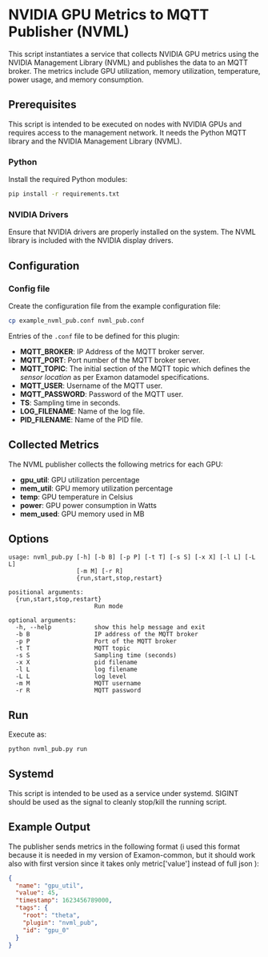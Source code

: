 # NVIDIA GPU Metrics to MQTT Publisher (NVML)

This script instantiates a service that collects NVIDIA GPU metrics using the NVIDIA Management Library (NVML) and publishes the data to an MQTT broker. The metrics include GPU utilization, memory utilization, temperature, power usage, and memory consumption.

## Prerequisites

This script is intended to be executed on nodes with NVIDIA GPUs and requires access to the management network. It needs the Python MQTT library and the NVIDIA Management Library (NVML).

### Python 

Install the required Python modules:

```bash
pip install -r requirements.txt
```

### NVIDIA Drivers

Ensure that NVIDIA drivers are properly installed on the system. The NVML library is included with the NVIDIA display drivers.

## Configuration

### Config file

Create the configuration file from the example configuration file:

```bash
cp example_nvml_pub.conf nvml_pub.conf
```

Entries of the `.conf` file to be defined for this plugin:

- **MQTT_BROKER**: IP Address of the MQTT broker server.
- **MQTT_PORT**: Port number of the MQTT broker server.
- **MQTT_TOPIC**: The initial section of the MQTT topic which defines the *sensor location* as per Examon datamodel specifications.
- **MQTT_USER**: Username of the MQTT user.
- **MQTT_PASSWORD**: Password of the MQTT user.
- **TS**: Sampling time in seconds.
- **LOG_FILENAME**: Name of the log file.
- **PID_FILENAME**: Name of the PID file.

## Collected Metrics

The NVML publisher collects the following metrics for each GPU:

- **gpu_util**: GPU utilization percentage
- **mem_util**: GPU memory utilization percentage
- **temp**: GPU temperature in Celsius
- **power**: GPU power consumption in Watts
- **mem_used**: GPU memory used in MB

## Options

```
usage: nvml_pub.py [-h] [-b B] [-p P] [-t T] [-s S] [-x X] [-l L] [-L L]
                   [-m M] [-r R] 
                   {run,start,stop,restart}

positional arguments:
  {run,start,stop,restart}
                        Run mode

optional arguments:
  -h, --help            show this help message and exit
  -b B                  IP address of the MQTT broker
  -p P                  Port of the MQTT broker
  -t T                  MQTT topic
  -s S                  Sampling time (seconds)
  -x X                  pid filename
  -l L                  log filename
  -L L                  log level
  -m M                  MQTT username
  -r R                  MQTT password
```

## Run 

Execute as:   

```bash
python nvml_pub.py run
```

## Systemd

This script is intended to be used as a service under systemd. SIGINT should be used as the signal to cleanly stop/kill the running script.

## Example Output

The publisher sends metrics in the following format (i used this format because it is needed in my version of Examon-common, but it should work also with first version since it takes only metric['value'] instead of full json ):

```json
{
  "name": "gpu_util",
  "value": 45,
  "timestamp": 1623456789000,
  "tags": {
    "root": "theta",
    "plugin": "nvml_pub",
    "id": "gpu_0"
  }
}
```
